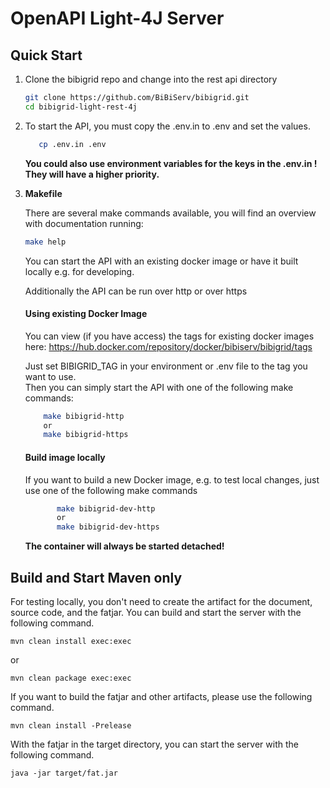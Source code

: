 # OpenAPI Light-4J Server

## Quick Start

1. Clone the bibigrid repo and change into the rest api directory

    ~~~BASH
    git clone https://github.com/BiBiServ/bibigrid.git
    cd bibigrid-light-rest-4j
    ~~~

2.   To start the API, you must copy the .env.in to .env and set the values.

     ~~~BASH
        cp .env.in .env
     ~~~
        **You could also use environment variables for the keys in the .env.in ! They will have a higher priority.**
  
4. **Makefile**

    There are several make commands available, you will find an overview with documentation running:
     ~~~BASH
    make help
     ~~~
    
    You can start the API with an existing docker image or have it built locally e.g. for developing.
    
    Additionally the API can be run over http or over https
    
    #### Using existing Docker Image
    You can view (if you have access) the tags for existing docker images here: https://hub.docker.com/repository/docker/bibiserv/bibigrid/tags<br>
    
    Just set BIBIGRID_TAG in your environment or .env file to the tag you want to use.<br>
    Then you can simply start the API with one of the following make commands:
    
    ~~~BASH
        make bibigrid-http
        or 
        make bibigrid-https
    ~~~
   
   #### Build image locally
   If you want to build a new Docker image, e.g. to test local changes, just use one of the following make commands
    ~~~BASH
           make bibigrid-dev-http
           or 
           make bibigrid-dev-https
    ~~~
   
   **The container will always be started detached!**
    

## Build and Start Maven only

For testing locally, you don't need to create the artifact for the document, source code, and the fatjar. You can build and start the server with the following command.

```
mvn clean install exec:exec
```

or

```
mvn clean package exec:exec
```

If you want to build the fatjar and other artifacts, please use the following command.

```
mvn clean install -Prelease
```

With the fatjar in the target directory, you can start the server with the following command.

```
java -jar target/fat.jar
```





